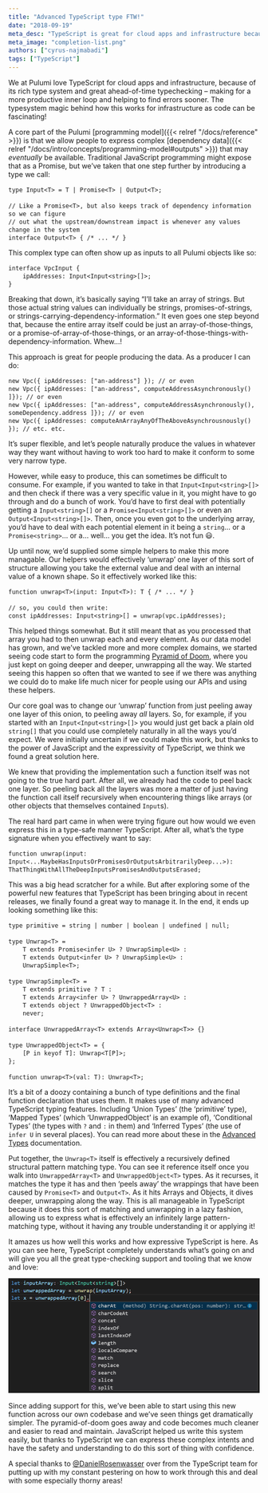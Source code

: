 ```yaml
---
title: "Advanced TypeScript type FTW!"
date: "2018-09-19"
meta_desc: "TypeScript is great for cloud apps and infrastructure because of its rich type system. In this blog, learn how the type system works for infrastructure as code."
meta_image: "completion-list.png"
authors: ["cyrus-najmabadi"]
tags: ["TypeScript"]
---
```


We at Pulumi love TypeScript for cloud apps and infrastructure, because of its rich type system and great ahead-of-time
typechecking – making for a more productive inner loop and helping to find errors sooner. The typesystem magic behind
how this works for infrastructure as code can be fascinating!
<!--more-->

A core part of the Pulumi [programming model]({{< relref "/docs/reference" >}}) is that we allow people to express complex
[dependency data]({{< relref "/docs/intro/concepts/programming-model#outputs" >}}) that may _eventually_ be available.
Traditional JavaScript programming might expose that as a Promise<T>, but we’ve taken that one step further by introducing
    a type we call:

    type Input<T> = T | Promise<T> | Output<T>;

    // Like a Promise<T>, but also keeps track of dependency information so we can figure
    // out what the upstream/downstream impact is whenever any values change in the system
    interface Output<T> { /* ... */ }

This complex type can often show up as inputs to all Pulumi objects like so:

    interface VpcInput {
        ipAddresses: Input<Input<string>[]>;
    }

Breaking that down, it’s basically saying “I’ll take an array of strings. But those actual string values can individually be
strings, promises-of-strings, or strings-carrying-dependency-information.” It even goes one step beyond that, because the
entire array itself could be just an array-of-those-things, or a promise-of-array-of-those-things, or an
array-of-those-things-with-dependency-information. Whew…!

This approach is great for people producing the data. As a producer I can do:

    new Vpc({ ipAddresses: ["an-address"] }); // or even
    new Vpc({ ipAddresses: ["an-address", computeAddressAsynchronously() ]}); // or even
    new Vpc({ ipAddresses: ["an-address", computeAddressAsynchronously(), someDependency.address ]}); // or even
    new Vpc({ ipAddresses: computeAnArrayAnyOfTheAboveAsynchrousnously() }); // etc. etc.

It’s super flexible, and let’s people naturally produce the values in whatever way they want without having to work too hard to
make it conform to some very narrow type.

However, while easy to produce, this can sometimes be difficult to consume. For example, if you wanted to take in that
`Input<Input<string>[]>` and then check if there was a very specific value in it, you might have to go through and do a bunch of
work. You’d have to first deal with potentially getting a `Input<string>[]` or a `Promise<Input<string>[]>` or even an `Output<Input<string>[]>`.
Then, once you even got to the underlying array, you’d have to deal with each potential element in it being a `string`… or a `Promise<string>`… or a… well… you get the idea. It’s not fun 😃.

Up until now, we’d supplied some simple helpers to make this more managable. Our helpers would effectively ‘unwrap’ one
layer of this sort of structure allowing you take the external value and deal with an internal value of a known shape.
So it effectively worked like this:

    function unwrap<T>(input: Input<T>): T { /* ... */ }

    // so, you could then write:
    const ipAddresses: Input<string>[] = unwrap(vpc.ipAddresses);

This helped things somewhat. But it still meant that as you processed that array you had to then unwrap each and every
element. As our data model has grown, and we’ve tackled more and more complex domains, we started seeing code start to
form the programming [Pyramid of Doom](https://en.wikipedia.org/wiki/Pyramid_of_doom_(programming)), where you just kept
on going deeper and deeper, unwrapping all the way. We started seeing this happen so often that we wanted to see if we
there was anything we could do to make life much nicer for people using our APIs and using these helpers.

Our core goal was to change our ‘unwrap’ function from just peeling away one layer of this onion, to peeling away _all_
layers. So, for example, if you started with an `Input<Input<string>[]>` you would just get back a plain old `string[]`
    that you could use completely naturally in all the ways you’d expect. We were initially uncertain if we could make
    this work, but thanks to the power of JavaScript and the expressivity of TypeScript, we think we found a great solution
    here.

We knew that providing the implementation such a function itself was not going to the true hard part. After all, we
already had the code to peel back one layer. So peeling back all the layers was more a matter of just having the function
call itself recursively when encountering things like arrays (or other objects that themselves contained `Input`s).

The real hard part came in when were trying figure out how would we even express this in a type-safe manner TypeScript.
After all, what’s the type signature when you effectively want to say:

    function unwrap(input: Input<...MaybeHasInputsOrPromisesOrOutputsArbitrarilyDeep...>): ThatThingWithAllTheDeepInputsPromisesAndOutputsErased;

This was a big head scratcher for a while. But after exploring some of the powerful new features that TypeScript has
been bringing about in recent releases, we finally found a great way to manage it. In the end, it ends up looking
something like this:

    type primitive = string | number | boolean | undefined | null;

    type Unwrap<T> =
        T extends Promise<infer U> ? UnwrapSimple<U> :
        T extends Output<infer U> ? UnwrapSimple<U> :
        UnwrapSimple<T>;

    type UnwrapSimple<T> =
        T extends primitive ? T :
        T extends Array<infer U> ? UnwrappedArray<U> :
        T extends object ? UnwrappedObject<T> :
        never;

    interface UnwrappedArray<T> extends Array<Unwrap<T>> {}

    type UnwrappedObject<T> = {
        [P in keyof T]: Unwrap<T[P]>;
    };

    function unwrap<T>(val: T): Unwrap<T>;

It’s a bit of a doozy containing a bunch of type definitions and the final function declaration that uses them. It
makes use of many advanced TypeScript typing features. Including ‘Union Types’ (the ‘primitive’ type), ‘Mapped Types’
(which ‘UnwrappedObject’ is an example of), ‘Conditional Types’ (the types with `?` and `:` in them) and ‘Inferred Types’
(the use of `infer U` in several places). You can read more about these in the
[Advanced Types](https://www.typescriptlang.org/docs/handbook/advanced-types.html) documentation.

Put together, the `Unwrap<T>` itself is effectively a recursively defined structural pattern matching type. You can see
it reference itself once you walk into `UnwrappedArray<T>` and `UnwrappedObject<T>` types. As it recurses, it matches
the type it has and then ‘peels away’ the wrappings that have been caused by `Promise<T>` and `Output<T>`. As it hits
Arrays and Objects, it dives deeper, unwrapping along the way. This is all manageable in TypeScript because it does this
sort of matching and unwrapping in a lazy fashion, allowing us to express what is effectively an infinitely large
pattern-matching type, without it having any trouble understanding it or applying it!

It amazes us how well this works and how expressive TypeScript is here. As you can see here, TypeScript completely
understands what’s going on and will give you all the great type-checking support and tooling that we know and love:

![TypeScript completion list](./completion-list.png)

Since adding support for this, we’ve been able to start using this new function across our own codebase and we’ve seen
things get dramatically simpler. The pyramid-of-doom goes away and code becomes much cleaner and easier to read and
maintain. JavaScript helped us write this system easily, but thanks to TypeScript we can express these complex intents
and have the safety and understanding to do this sort of thing with confidence.

A special thanks to [@DanielRosenwasser](https://github.com/danielrosenwasser) over from the TypeScript team for
putting up with my constant pestering on how to work through this and deal with some especially thorny areas!
